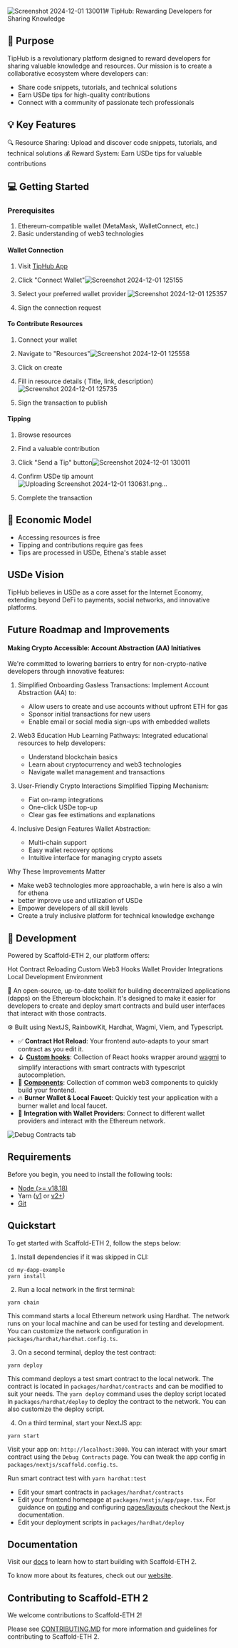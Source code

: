 ![Screenshot 2024-12-01 130011](https://github.com/user-attachments/assets/d3d22964-a6cc-4f8f-a6c0-a2e4629d5f96)# TipHub: Rewarding Developers for Sharing Knowledge

## 🚀 Purpose
TipHub is a revolutionary platform designed to reward developers for sharing valuable knowledge and resources. Our mission is to create a collaborative ecosystem where developers can:

- Share code snippets, tutorials, and technical solutions
- Earn USDe tips for high-quality contributions
- Connect with a community of passionate tech professionals

## 💡 Key Features
🔍 Resource Sharing: Upload and discover code snippets, tutorials, and technical solutions
💰 Reward System: Earn USDe tips for valuable contributions

## 💻 Getting Started
  ### Prerequisites
  1. Ethereum-compatible wallet (MetaMask, WalletConnect, etc.)
  2. Basic understanding of web3 technologies

   #### Wallet Connection
  1. Visit [TipHub App](https://tiphub-phi.vercel.app/)
  2. Click "Connect Wallet"![Screenshot 2024-12-01 125155](https://github.com/user-attachments/assets/999bbf9a-33e4-4365-9b9d-1583fc9d272d)

  3. Select your preferred wallet provider ![Screenshot 2024-12-01 125357](https://github.com/user-attachments/assets/c17edcc0-4866-429a-a2ed-7f8eb9e4772e)

  4. Sign the connection request

  #### To Contribute Resources
  1. Connect your wallet
  2. Navigate to "Resources"![Screenshot 2024-12-01 125558](https://github.com/user-attachments/assets/d8b2cbd6-05ba-4a42-a8ef-a648884dc385)

  3. Click on create
  4. Fill in resource details ( Title, link, description)![Screenshot 2024-12-01 125735](https://github.com/user-attachments/assets/78d87b5a-8ffb-49d3-b231-a212a50507b2)

  5. Sign the transaction to publish
  #### Tipping
  1. Browse resources
  2. Find a valuable contribution
  3. Click "Send a Tip" button![Screenshot 2024-12-01 130011](https://github.com/user-attachments/assets/bde21b4d-b73d-4c5e-9ad5-59c826d65522)

  4. Confirm USDe tip amount![Uploading Screenshot 2024-12-01 130631.png…]()


  5. Complete the transaction

  ## 💸 Economic Model

  - Accessing resources is free
  - Tipping and contributions require gas fees
  - Tips are processed in USDe, Ethena's stable asset

## USDe Vision
TipHub believes in USDe as a core asset for the Internet Economy, extending beyond DeFi to payments, social networks, and innovative platforms.
##  Future Roadmap and Improvements
#### Making Crypto Accessible: Account Abstraction (AA) Initiatives
  We're committed to lowering barriers to entry for non-crypto-native developers through innovative features:
  1. Simplified Onboarding
      Gasless Transactions: Implement Account Abstraction (AA) to:
       - Allow users to create and use accounts without upfront ETH for gas
       - Sponsor initial transactions for new users
       - Enable email or social media sign-ups with embedded wallets

 2. Web3 Education Hub
    Learning Pathways: Integrated educational resources to help developers:
    - Understand blockchain basics
    - Learn about cryptocurrency and web3 technologies
    - Navigate wallet management and transactions

3. User-Friendly Crypto Interactions
    Simplified Tipping Mechanism:
   - Fiat on-ramp integrations
   - One-click USDe top-up
   - Clear gas fee estimations and explanations

4. Inclusive Design Features
    Wallet Abstraction:
    - Multi-chain support
    - Easy wallet recovery options
    - Intuitive interface for managing crypto assets


Why These Improvements Matter
- Make web3 technologies more approachable, a win here is also a win for ethena
- better improve use and utilization of USDe
- Empower developers of all skill levels
- Create a truly inclusive platform for technical knowledge exchange

## 🔧 Development
Powered by Scaffold-ETH 2, our platform offers:

Hot Contract Reloading
Custom Web3 Hooks
Wallet Provider Integrations
Local Development Environment


🧪 An open-source, up-to-date toolkit for building decentralized applications (dapps) on the Ethereum blockchain. It's designed to make it easier for developers to create and deploy smart contracts and build user interfaces that interact with those contracts.

⚙️ Built using NextJS, RainbowKit, Hardhat, Wagmi, Viem, and Typescript.

- ✅ **Contract Hot Reload**: Your frontend auto-adapts to your smart contract as you edit it.
- 🪝 **[Custom hooks](https://docs.scaffoldeth.io/hooks/)**: Collection of React hooks wrapper around [wagmi](https://wagmi.sh/) to simplify interactions with smart contracts with typescript autocompletion.
- 🧱 [**Components**](https://docs.scaffoldeth.io/components/): Collection of common web3 components to quickly build your frontend.
- 🔥 **Burner Wallet & Local Faucet**: Quickly test your application with a burner wallet and local faucet.
- 🔐 **Integration with Wallet Providers**: Connect to different wallet providers and interact with the Ethereum network.

![Debug Contracts tab](https://github.com/scaffold-eth/scaffold-eth-2/assets/55535804/b237af0c-5027-4849-a5c1-2e31495cccb1)

## Requirements

Before you begin, you need to install the following tools:

- [Node (>= v18.18)](https://nodejs.org/en/download/)
- Yarn ([v1](https://classic.yarnpkg.com/en/docs/install/) or [v2+](https://yarnpkg.com/getting-started/install))
- [Git](https://git-scm.com/downloads)

## Quickstart

To get started with Scaffold-ETH 2, follow the steps below:

1. Install dependencies if it was skipped in CLI:

```
cd my-dapp-example
yarn install
```

2. Run a local network in the first terminal:

```
yarn chain
```

This command starts a local Ethereum network using Hardhat. The network runs on your local machine and can be used for testing and development. You can customize the network configuration in `packages/hardhat/hardhat.config.ts`.

3. On a second terminal, deploy the test contract:

```
yarn deploy
```

This command deploys a test smart contract to the local network. The contract is located in `packages/hardhat/contracts` and can be modified to suit your needs. The `yarn deploy` command uses the deploy script located in `packages/hardhat/deploy` to deploy the contract to the network. You can also customize the deploy script.

4. On a third terminal, start your NextJS app:

```
yarn start
```

Visit your app on: `http://localhost:3000`. You can interact with your smart contract using the `Debug Contracts` page. You can tweak the app config in `packages/nextjs/scaffold.config.ts`.

Run smart contract test with `yarn hardhat:test`

- Edit your smart contracts in `packages/hardhat/contracts`
- Edit your frontend homepage at `packages/nextjs/app/page.tsx`. For guidance on [routing](https://nextjs.org/docs/app/building-your-application/routing/defining-routes) and configuring [pages/layouts](https://nextjs.org/docs/app/building-your-application/routing/pages-and-layouts) checkout the Next.js documentation.
- Edit your deployment scripts in `packages/hardhat/deploy`


## Documentation

Visit our [docs](https://docs.scaffoldeth.io) to learn how to start building with Scaffold-ETH 2.

To know more about its features, check out our [website](https://scaffoldeth.io).

## Contributing to Scaffold-ETH 2

We welcome contributions to Scaffold-ETH 2!

Please see [CONTRIBUTING.MD](https://github.com/scaffold-eth/scaffold-eth-2/blob/main/CONTRIBUTING.md) for more information and guidelines for contributing to Scaffold-ETH 2.
